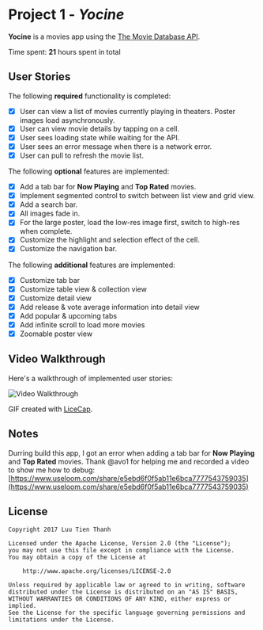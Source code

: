 # Project 1 - *Yocine*

**Yocine** is a movies app using the [The Movie Database API](http://docs.themoviedb.apiary.io/#).

Time spent: **21** hours spent in total

## User Stories

The following **required** functionality is completed:

- [x] User can view a list of movies currently playing in theaters. Poster images load asynchronously.
- [x] User can view movie details by tapping on a cell.
- [x] User sees loading state while waiting for the API.
- [x] User sees an error message when there is a network error.
- [x] User can pull to refresh the movie list.

The following **optional** features are implemented:

- [x] Add a tab bar for **Now Playing** and **Top Rated** movies.
- [x] Implement segmented control to switch between list view and grid view.
- [x] Add a search bar.
- [x] All images fade in.
- [x] For the large poster, load the low-res image first, switch to high-res when complete.
- [x] Customize the highlight and selection effect of the cell.
- [x] Customize the navigation bar.

The following **additional** features are implemented:

- [X] Customize tab bar
- [X] Customize table view & collection view
- [X] Customize detail view
- [X] Add release & vote average information into detail view
- [X] Add popular & upcoming tabs
- [X] Add infinite scroll to load more movies
- [X] Zoomable poster view

## Video Walkthrough

Here's a walkthrough of implemented user stories:

<img src='https://i.imgur.com/MdG18As.gif' title='Video Walkthrough' width='' alt='Video Walkthrough' />

GIF created with [LiceCap](http://www.cockos.com/licecap/).

## Notes

Durring build this app, I got an error when adding a tab bar for **Now Playing** and **Top Rated** movies. Thank @avo1 for helping me and recorded a video to show me how to debug: [https://www.useloom.com/share/e5ebd6f0f5ab11e6bca7777543759035](https://www.useloom.com/share/e5ebd6f0f5ab11e6bca7777543759035)

## License

    Copyright 2017 Luu Tien Thanh

    Licensed under the Apache License, Version 2.0 (the "License");
    you may not use this file except in compliance with the License.
    You may obtain a copy of the License at

        http://www.apache.org/licenses/LICENSE-2.0

    Unless required by applicable law or agreed to in writing, software
    distributed under the License is distributed on an "AS IS" BASIS,
    WITHOUT WARRANTIES OR CONDITIONS OF ANY KIND, either express or implied.
    See the License for the specific language governing permissions and
    limitations under the License.
